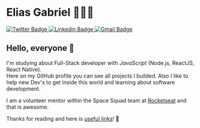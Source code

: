 # Elias Gabriel 🧑🏻‍💻

<a href="https://twitter.com/EliasGcf">
  <img alt="Twitter Badge" src="https://img.shields.io/badge/-@EliasGcf-1ca0f1?style=flat-square&labelColor=1ca0f1&logo=twitter&logoColor=white&link=https://twitter.com/EliasGcf"/>
</a>
<a href="https://www.linkedin.com/in/eliasgcf/">
  <img alt="Linkedin Badge" src="https://img.shields.io/badge/-Elias%20Gabriel-blue?style=flat-square&logo=Linkedin&logoColor=white&link=https://www.linkedin.com/in/eliasgcf/"/>
</a>
<a href="mailto:eliasgabrielcf@gmail.com">
  <img alt="Gmail Badge" src="https://img.shields.io/badge/-eliasgabrielcf@gmail.com-c14438?style=flat-square&logo=Gmail&logoColor=white&link=mailto:eliasgabrielcf@gmail.com"/>
</a>

## Hello, everyone 👋

I'm studying about Full-Stack developer with _JavaScript_ (Node.js, ReactJS, React Native).<br/>
Here on my GitHub profile you can see all projects I builded. Also I like to help new Dev's to get inside this world and learning about software development.

I am a volunteer mentor within the Space Squad team at [Rocketseat](https://rocketseat.com.br/) and that is awesome.

Thanks for reading and here is [useful links](https://eliasgcf.github.io/linktree/)! 💜
